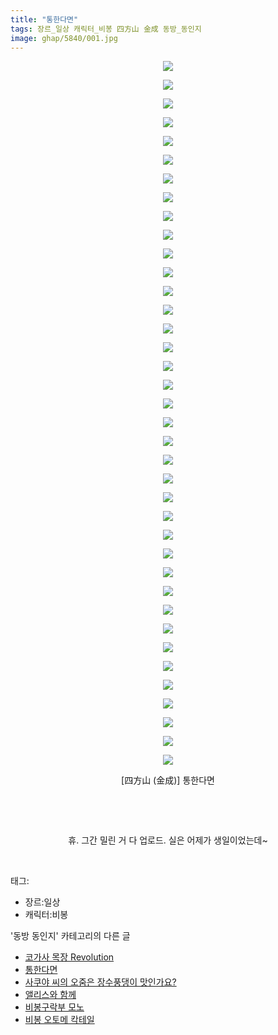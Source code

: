 ```yaml
---
title: "통한다면"
tags: 장르_일상 캐릭터_비봉 四方山 金成 동방_동인지
image: ghap/5840/001.jpg
---
```

<div class="article">
<p style="text-align: center; clear: none; float: none;"><img src="{{ site.nasurl }}/ghap/5840/001.jpg"/></p>
<p style="text-align: center; clear: none; float: none;"><img src="{{ site.nasurl }}/ghap/5840/002.jpg"/></p>
<p style="text-align: center; clear: none; float: none;"><img src="{{ site.nasurl }}/ghap/5840/003.jpg"/></p>
<p style="text-align: center; clear: none; float: none;"><img src="{{ site.nasurl }}/ghap/5840/004.jpg"/></p>
<p style="text-align: center; clear: none; float: none;"><img src="{{ site.nasurl }}/ghap/5840/005.jpg"/></p>
<p style="text-align: center; clear: none; float: none;"><img src="{{ site.nasurl }}/ghap/5840/006.jpg"/></p>
<p style="text-align: center; clear: none; float: none;"><img src="{{ site.nasurl }}/ghap/5840/007.jpg"/></p>
<p style="text-align: center; clear: none; float: none;"><img src="{{ site.nasurl }}/ghap/5840/008.jpg"/></p>
<p style="text-align: center; clear: none; float: none;"><img src="{{ site.nasurl }}/ghap/5840/009.jpg"/></p>
<p style="text-align: center; clear: none; float: none;"><img src="{{ site.nasurl }}/ghap/5840/010.jpg"/></p>
<p style="text-align: center; clear: none; float: none;"><img src="{{ site.nasurl }}/ghap/5840/011.jpg"/></p>
<p style="text-align: center; clear: none; float: none;"><img src="{{ site.nasurl }}/ghap/5840/012.jpg"/></p>
<p style="text-align: center; clear: none; float: none;"><img src="{{ site.nasurl }}/ghap/5840/013.jpg"/></p>
<p style="text-align: center; clear: none; float: none;"><img src="{{ site.nasurl }}/ghap/5840/014.jpg"/></p>
<p style="text-align: center; clear: none; float: none;"><img src="{{ site.nasurl }}/ghap/5840/015.jpg"/></p>
<p style="text-align: center; clear: none; float: none;"><img src="{{ site.nasurl }}/ghap/5840/016.jpg"/></p>
<p style="text-align: center; clear: none; float: none;"><img src="{{ site.nasurl }}/ghap/5840/017.jpg"/></p>
<p style="text-align: center; clear: none; float: none;"><img src="{{ site.nasurl }}/ghap/5840/018.jpg"/></p>
<p style="text-align: center; clear: none; float: none;"><img src="{{ site.nasurl }}/ghap/5840/019.jpg"/></p>
<p style="text-align: center; clear: none; float: none;"><img src="{{ site.nasurl }}/ghap/5840/020.jpg"/></p>
<p style="text-align: center; clear: none; float: none;"><img src="{{ site.nasurl }}/ghap/5840/021.jpg"/></p>
<p style="text-align: center; clear: none; float: none;"><img src="{{ site.nasurl }}/ghap/5840/022.jpg"/></p>
<p style="text-align: center; clear: none; float: none;"><img src="{{ site.nasurl }}/ghap/5840/023.jpg"/></p>
<p style="text-align: center; clear: none; float: none;"><img src="{{ site.nasurl }}/ghap/5840/024.jpg"/></p>
<p style="text-align: center; clear: none; float: none;"><img src="{{ site.nasurl }}/ghap/5840/025.jpg"/></p>
<p style="text-align: center; clear: none; float: none;"><img src="{{ site.nasurl }}/ghap/5840/026.jpg"/></p>
<p style="text-align: center; clear: none; float: none;"><img src="{{ site.nasurl }}/ghap/5840/027.jpg"/></p>
<p style="text-align: center; clear: none; float: none;"><img src="{{ site.nasurl }}/ghap/5840/028.jpg"/></p>
<p style="text-align: center; clear: none; float: none;"><img src="{{ site.nasurl }}/ghap/5840/029.jpg"/></p>
<p style="text-align: center; clear: none; float: none;"><img src="{{ site.nasurl }}/ghap/5840/030.jpg"/></p>
<p style="text-align: center; clear: none; float: none;"><img src="{{ site.nasurl }}/ghap/5840/031.jpg"/></p>
<p style="text-align: center; clear: none; float: none;"><img src="{{ site.nasurl }}/ghap/5840/032.jpg"/></p>
<p style="text-align: center; clear: none; float: none;"><img src="{{ site.nasurl }}/ghap/5840/033.jpg"/></p>
<p style="text-align: center; clear: none; float: none;"><img src="{{ site.nasurl }}/ghap/5840/034.jpg"/></p>
<p style="text-align: center; clear: none; float: none;"><img src="{{ site.nasurl }}/ghap/5840/035.jpg"/></p>
<p style="text-align: center; clear: none; float: none;"><img src="{{ site.nasurl }}/ghap/5840/036.jpg"/></p>
<p style="text-align: center; clear: none; float: none;"><img src="{{ site.nasurl }}/ghap/5840/037.jpg"/></p>
<p style="text-align: center; clear: none; float: none;"><img src="{{ site.nasurl }}/ghap/5840/038.jpg"/></p>
<p style="text-align: center; clear: none; float: none;"> [四方山 (金成)] 통한다면</p>
<p style="text-align: center; clear: none; float: none;"><br/></p>
<p style="text-align: center; clear: none; float: none;"><br/></p>
<p style="text-align: center; clear: none; float: none;">휴. 그간 밀린 거 다 업로드. 실은 어제가 생일이었는데~</p>
<p><br/></p>
</div><div class="tagTrail">
<p>태그: </p>
<ul>
<li>장르:일상</li>
<li>캐릭터:비봉</li>
</ul>
</div><div class="another">
<p>'동방 동인지' 카테고리의 다른 글</p>
<ul>
<li><a href="/2019-02-17-ghap_5843">코가사 목장 Revolution</a></li>
<li><a href="/2019-02-15-ghap_5840">통한다면</a></li>
<li><a href="/2019-02-11-ghap_5789">사쿠야 씨의 오줌은 장수풍댕이 맛인가요?</a></li>
<li><a href="/2019-02-07-ghap_5772">앨리스와 함께</a></li>
<li><a href="/2019-02-05-ghap_5737">비봉구락부 모노</a></li>
<li><a href="/2019-02-05-ghap_5736">비봉 오토메 칵테일</a></li>
</ul>
</div>